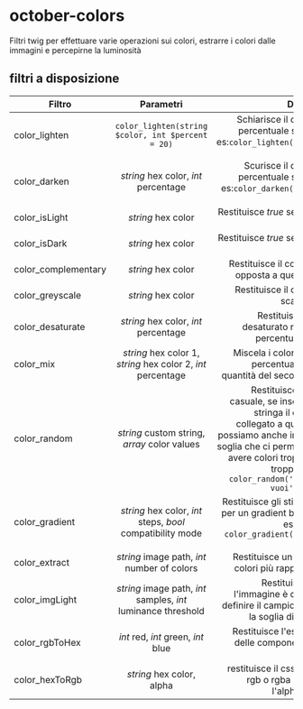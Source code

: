 # october-colors
Filtri twig per effettuare varie operazioni sui colori, estrarre i colori dalle immagini e percepirne la luminosità

## filtri a disposizione

| Filtro   |      Parametri      |  Descrizione |
|----------|:-------------:|------:|
| color_lighten |  `color_lighten(string $color, int $percent = 20)` | Schiarisce il colore della percentuale selezionata es:`color_lighten('#990099', 30)` |
| color_darken |  *string* hex color, *int* percentage  | Scurisce il colore della percentuale selezionata es:`color_darken('#990099', 30)` |
| color_isLight | *string* hex color |  Restituisce *true* se il colore è chiaro  |
| color_isDark | *string* hex color |  Restituisce *true* se il colore è scuro  |
| color_complementary | *string* hex color |  Restituisce il colore a tinta opposta a quello inserito  |
| color_greyscale | *string* hex color |  Restituisce il colore nella scala dei grigi  |
| color_desaturate |*string* hex color, *int* percentage |  Restituisce il colore desaturato rispetto alla percentuale inserita  |
| color_mix | *string* hex color 1, *string* hex color 2, *int* percentage |  Miscela i colori inseriti, la percentuale indica la quantità del secondo colore  |
| color_random | *string* custom string, *array* color values |  Restituisce un colore casuale, se inseriamo una stringa il colore sarà collegato a quest'ultima, possiamo anche inserire una soglia che ci permette di non avere colori troppo scuri o troppo chiari es: `color_random('quello che vuoi',[64,180])`  |
| color_gradient | *string* hex color, *int* steps, *bool* compatibility mode |  Restituisce gli stili css inline per un gradient background es: `style="{{ color_gradient('#990099') }}"`  |
| color_extract | *string* image path, *int* number of colors |  Restituisce un array con i colori più rappresentativi |
| color_imgLight | *string* image path, *int* samples, *int* luminance threshold |  Restituisce *true* se l'immagine è chiara, puoi definire il campionamento e la soglia di luminanza  |
| color_rgbToHex | *int* red, *int* green, *int* blue |  Restituisce l'esadecimale delle componenti rgb del colore  |
| color_hexToRgb | *string* hex color, alpha |  restituisce il css del colore rgb o rgba (se usiamo l'alpha channel)  |